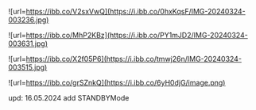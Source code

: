 ![url=https://ibb.co/V2sxVwQ](https://i.ibb.co/0hxKqsF/IMG-20240324-003236.jpg)

![url=https://ibb.co/MhP2KBz](https://i.ibb.co/PY1mJD2/IMG-20240324-003631.jpg)

![url=https://ibb.co/X2f05P6](https://i.ibb.co/tmwj26n/IMG-20240324-003515.jpg)

![url=https://ibb.co/grSZnkQ](https://i.ibb.co/6yH0djG/image.png)

upd: 16.05.2024 add STANDBYMode
